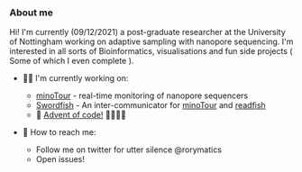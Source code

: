### About me
Hi! I'm currently (09/12/2021) a post-graduate researcher at the University of Nottingham working on adaptive sampling with nanopore sequencing. I'm interested in all sorts of Bioinformatics, visualisations and fun side projects ( Some of which I even complete ). 

  - 🐱‍💻 I'm currently working on:
    - [minoTour](https://github.com/LooseLab/minotourapp) - real-time monitoring of nanopore sequencers
    - [Swordfish](https://github.com/LooseLab/swordfish) - An inter-communicator for [minoTour](https://github.com/LooseLab/minotourapp) and [readfish](https://github.com/LooseLab/readfish)
    - 🎄 [Advent of code!](adventofcode.com/2021)   🎅🎅🎅🎅

  - 🔭 How to reach me:
    - Follow me on twitter for utter silence @rorymatics
    - Open issues! 
<!--
**Adoni5/Adoni5** is a ✨ _special_ ✨ repository because its `README.md` (this file) appears on your GitHub profile.

Here are some ideas to get you started:

- 🔭 I’m currently working on ...
- 🌱 I’m currently learning ...
- 👯 I’m looking to collaborate on ...
- 🤔 I’m looking for help with ...
- 💬 Ask me about ...
- 📫 How to reach me: ...
- 😄 Pronouns: ...
- ⚡ Fun fact: ...
-->
